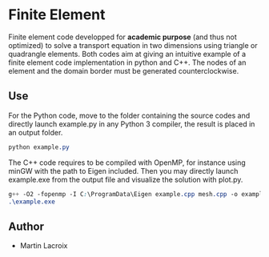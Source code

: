 # Finite Element

Finite element code developped for **academic purpose** (and thus not optimized) to solve a transport equation in two dimensions using triangle or quadrangle elements. Both codes aim at giving an intuitive example of a finite element code implementation in python and C++. The nodes of an element and the domain border must be generated counterclockwise.

## Use

For the Python code, move to the folder containing the source codes and directly launch example.py in any Python 3 compiler, the result is placed in an output folder.
```css
python example.py
```
The C++ code requires to be compiled with OpenMP, for instance using minGW with the path to Eigen included. Then you may directly launch example.exe from the output file and visualize the solution with plot.py.
```css
g++ -O2 -fopenmp -I C:\ProgramData\Eigen example.cpp mesh.cpp -o example.exe
.\example.exe
```

## Author

* Martin Lacroix
